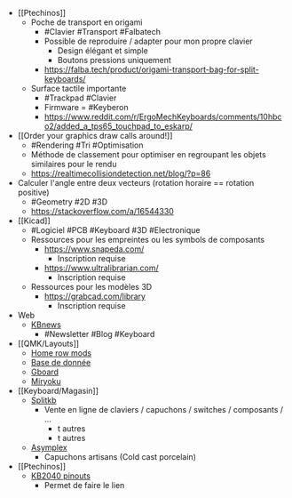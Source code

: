 - [[Ptechinos]]
	- Poche de transport en origami
		- #Clavier #Transport #Falbatech
		- Possible de reproduire / adapter pour mon propre clavier
			- Design élégant et simple
			- Boutons pressions uniquement
		- https://falba.tech/product/origami-transport-bag-for-split-keyboards/
	- Surface tactile importante
		- #Trackpad #Clavier
		- Firmware = #Keyberon
		- https://www.reddit.com/r/ErgoMechKeyboards/comments/10hbco2/added_a_tps65_touchpad_to_eskarp/
- [[Order your graphics draw calls around!]]
	- #Rendering #Tri #Optimisation
	- Méthode de classement pour optimiser en regroupant les objets similaires pour le rendu
	- https://realtimecollisiondetection.net/blog/?p=86
- Calculer l'angle entre deux vecteurs (rotation horaire == rotation positive)
	- #Geometry #2D #3D
	- https://stackoverflow.com/a/16544330
- [[Kicad]]
	- #Logiciel #PCB #Keyboard #3D #Electronique
	- Ressources pour les empreintes ou les symbols de composants
		- https://www.snapeda.com/
			- Inscription requise
		- https://www.ultralibrarian.com/
			- Inscription requise
	- Ressources pour les modèles 3D
		- https://grabcad.com/library
			- Inscription requise
- Web
	- [KBnews](https://kbd.news/)
		- #Newsletter #Blog #Keyboard
- [[QMK/Layouts]]
	- [Home row mods](https://precondition.github.io/home-row-mods)
	- [Base de donnée](https://keymapdb.com/)
	- [Gboard](https://blog.gboards.ca/2020/01/weird-keyboards-programmable-keyboards.html?m=1)
	- [Miryoku](https://github.com/manna-harbour/miryoku)
- [[Keyboard/Magasin]]
	- [Splitkb](https://splitkb.com/)
		- Vente en ligne de claviers / capuchons / switches / composants / ...
			- t  autres
			- t  autres
	- [Asymplex](https://www.asymplex.xyz/)
		- Capuchons artisans (Cold cast porcelain)
- [[Ptechinos]]
	- [KB2040 pinouts](https://learn.adafruit.com/assets/106984)
		- Permet de faire le lien